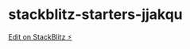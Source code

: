 # stackblitz-starters-jjakqu

[Edit on StackBlitz ⚡️](https://stackblitz.com/edit/stackblitz-starters-cf3azl)